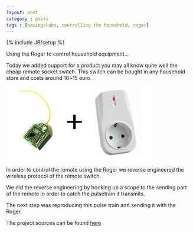 ```yaml
---
layout: post
category : posts
tags : [bazingalabs, controlling the household, roger]
---
```

{% include JB/setup %}

Using the Roger to control household equipment...

Today we added support for a product you may all know quite well the cheap remote socket switch.
This switch can be bought in any household store and costs around 10~15 euro.

<img src="/images/socket.jpeg">

In order to control the remote using the Roger we reverse engineered the wireless protocol of the remote switch.

We did the reverse engineering by hooking up a scope to the sending part of the remote in order to catch the pulsetrain it transmits.

The next step was reproducing this pulse train and sending it with the Roger.

The project sources can be found <a href="https://github.com/erikkallen/House-control">here</a>

